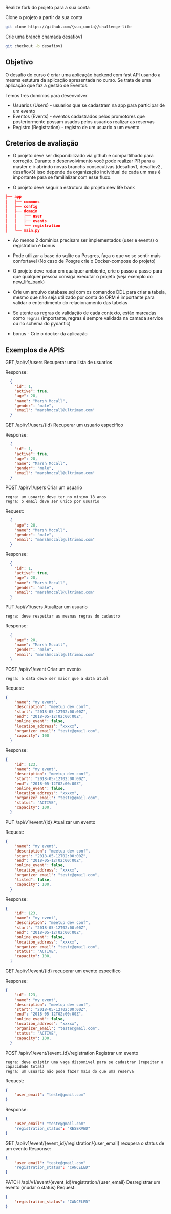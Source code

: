 

Realize fork do projeto para a sua conta

Clone o projeto a partir da sua conta
```sh
git clone https://github.com/{sua_conta}/challenge-life
```

Crie uma branch chamada desafiov1
```sh
git checkout -b desafiov1
```

## Objetivo
O desafio do curso é criar uma aplicação backend com fast API usando a mesma estutura da aplicação apresentada no curso. Se trata de uma aplicação que faz a gestão de Eventos.

Temos tres dominios para desenvolver
- Usuarios (Users) - usuarios que se cadastram na app para participar de um evento
- Eventos (Events) - eventos cadastrados pelos promotores que posteriormente possam usados pelos usuarios realizar as reservas
- Registro (Registration) - registro de um usuario a um evento

## Creterios de avaliação

- O projeto deve ser disponibilizado via github e compartilhado para correção. Durante o desenvolvimento você pode realizar PR para a master e ir abrindo novas branchs consecutivas (desafiov1, desafiov2, desafiov3) isso depende da organização individual de cada um mas é importante para se familializar com esse fluxo.

- O projeto deve seguir a estrutura do projeto new life bank
```json
├── app
│   ├── commons
│   ├── config
│   ├── domain
│   │   ├── user
│   │   ├── events
│   │   └── registration
│   └── main.py
```
- Ao menos 2 dominios precisam ser implementados (user e events) o registration é bonus

- Pode utilizar a base do sqlite ou Posgres, faça o que vc se sentir mais confortavel (No caso de Posgre crie o Docker-compose do projeto)

- O projeto deve rodar em qualquer ambiente, crie o passo a passo para que qualquer pessoa consiga executar o projeto (veja exemplo do new_life_bank)

- Crie um arquivo database.sql com os comandos DDL para criar a tabela, mesmo que não seja utilizado por conta do ORM é importante para validar o entendimento do relacionamento das tabelas

- Se atente as regras de validação de cada contexto, estão marcadas como `regras` (importante, regras é sempre validada na camada service ou no schema do pydantic)

* bonus - Crie o docker da aplicação

## Exemplos de APIS

GET	/api/v1/users	Recuperar uma lista de usuarios

Response:
```json
  {
    "id": 1,
    "active": true,
    "age": 28,
    "name": "Marsh Mccall",
    "gender": "male",
    "email": "marshmccall@ultrimax.com"
  }
```
GET	/api/v1/users/{id}	Recuperar um usuario especifico

Response:
```json
  {
    "id": 1,
    "active": true,
    "age": 28,
    "name": "Marsh Mccall",
    "gender": "male",
    "email": "marshmccall@ultrimax.com"
  }
```

POST /api/v1/users	Criar um usuario
```
regra: um usuario deve ter no minimo 18 anos
regra: o email deve ser unico por usuario
```
Request: 
```json
  {
    "age": 28,
    "name": "Marsh Mccall",
    "gender": "male",    
    "email": "marshmccall@ultrimax.com"
  }
```

Response:
```json
  {
    "id": 1,
    "active": true,
    "age": 28,
    "name": "Marsh Mccall",
    "gender": "male",
    "email": "marshmccall@ultrimax.com"
  }
```

PUT /api/v1/users	Atualizar um usuario
```
regra: deve respeitar as mesmas regras do cadastro
```
Response:
```json
  {
    "age": 28,
    "name": "Marsh Mccall",
    "gender": "male",
    "email": "marshmccall@ultrimax.com"
  }
```

POST /api/v1/event	Criar um evento
```
regra: a data deve ser maior que a data atual
```
Request:
```json
{
    "name": "my event",
    "description": "meetup dev conf",
    "start": "2018-05-12T02:00:00Z",
    "end": "2018-05-12T02:00:00Z",
    "online_event": false,
    "location_address": "xxxxx",
    "organizer_email": "teste@gmail.com", 
    "capacity": 100
  }

```

Response:
```json
{
    "id": 123,
    "name": "my event",
    "description": "meetup dev conf",
    "start": "2018-05-12T02:00:00Z",
    "end": "2018-05-12T02:00:00Z",
    "online_event": false,
    "location_address": "xxxxx",
    "organizer_email": "teste@gmail.com",
    "status": "ACTIVE", 
    "capacity": 100,
  }

```

PUT /api/v1/event/{id}	Atualizar um evento

Request:
```json
{
    "name": "my event",
    "description": "meetup dev conf",
    "start": "2018-05-12T02:00:00Z",
    "end": "2018-05-12T02:00:00Z",
    "online_event": false,
    "location_address": "xxxxx",
    "organizer_email": "teste@gmail.com",
    "listed": false,
    "capacity": 100,
  }
```

Response:
```json
{
    "id": 123,
    "name": "my event",
    "description": "meetup dev conf",
    "start": "2018-05-12T02:00:00Z",
    "end": "2018-05-12T02:00:00Z",
    "online_event": false,
    "location_address": "xxxxx",
    "organizer_email": "teste@gmail.com",
    "status": "ACTIVE", 
    "capacity": 100,
  }

```
GET	/api/v1/event/{id}	recuperar um evento especifico

Response:
```json
{
    "id": 123,
    "name": "my event",
    "description": "meetup dev conf",
    "start": "2018-05-12T02:00:00Z",
    "end": "2018-05-12T02:00:00Z",
    "online_event": false,
    "location_address": "xxxxx",
    "organizer_email": "teste@gmail.com",
    "status": "ACTIVE", 
    "capacity": 100,
  }
```

POST /api/v1/event/{event_id}/registration	Registrar um evento
```
regra: deve existir uma vaga disponivel para se cadastrar (repeitar a capacidade total)
regra: um usuario não pode fazer mais do que uma reserva
```
Request:
```json
{
    "user_email": "teste@gmail.com" 
}
```

Response:
```json
{
    "user_email": "teste@gmail.com" 
    "registration_status": "RESERVED" 
}
```

GET /api/v1/event/{event_id}/registration/{user_email} recupera o status de um evento
Response:
```json
{
    "user_email": "teste@gmail.com" 
    "registration_status": "CANCELED" 
}
```

PATCH /api/v1/event/{event_id}/registration/{user_email} Desregistrar um evento (mudar o status)
Request:
```json
{
    "registration_status": "CANCELED" 
}
```
